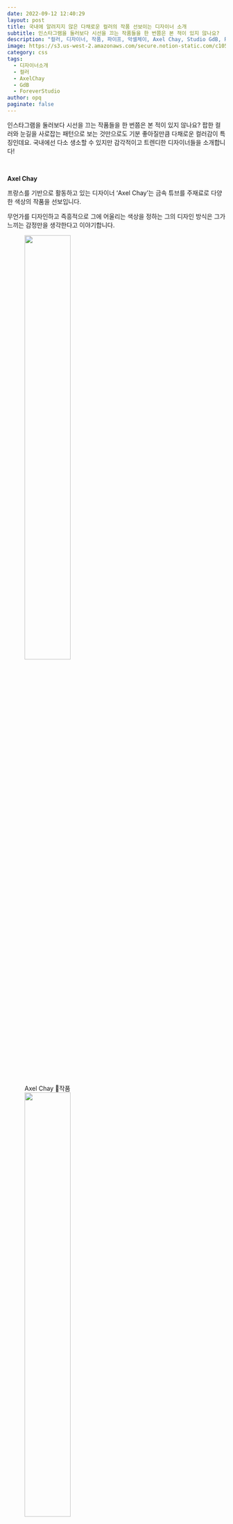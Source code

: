 ```yaml
---
date: 2022-09-12 12:40:29
layout: post
title: 국내에 알려지지 않은 다채로운 컬러의 작품 선보이는 디자이너 소개
subtitle: 인스타그램을 둘러보다 시선을 끄는 작품들을 한 번쯤은 본 적이 있지 않나요?
description: "컬러, 디자이너, 작품, 파이프, 악셀체이, Axel Chay, Studio GdB, Forever Studio, 포에버 스튜디오 "
image: https://s3.us-west-2.amazonaws.com/secure.notion-static.com/c1051054-689e-4224-b46d-411a121dfde6/AxelChay_%E1%84%8B%E1%85%B5%E1%84%86%E1%85%B5%E1%84%8C%E1%85%B5-1.jpg?X-Amz-Algorithm=AWS4-HMAC-SHA256&X-Amz-Content-Sha256=UNSIGNED-PAYLOAD&X-Amz-Credential=AKIAT73L2G45EIPT3X45%2F20220912%2Fus-west-2%2Fs3%2Faws4_request&X-Amz-Date=20220912T034100Z&X-Amz-Expires=86400&X-Amz-Signature=5b831857986c61402c595a074197ca09ce1185882191bc6a6977452cb3865b7e&X-Amz-SignedHeaders=host&response-content-disposition=filename%20%3D%22AxelChay%2520%25E1%2584%258B%25E1%2585%25B5%25E1%2584%2586%25E1%2585%25B5%25E1%2584%258C%25E1%2585%25B5-1.jpg%22&x-id=GetObject
category: css
tags:
  - 디자이너소개
  - 컬러
  - AxelChay
  - GdB
  - ForeverStudio
author: opq
paginate: false
---
```

인스타그램을 둘러보다 시선을 끄는 작품들을 한 번쯤은 본 적이 있지 않나요? 팝한 컬러와 눈길을 사로잡는 패턴으로 보는 것만으로도 기분 좋아질만큼 다채로운 컬러감이 특징인데요. 국내에선 다소 생소할 수 있지만 감각적이고 트렌디한 디자이너들을 소개합니다!

<br>

**Axel Chay**

프랑스를 기반으로 활동하고 있는 디자이너 ‘Axel Chay’는 금속 튜브를 주재료로 다양한 색상의 작품을 선보입니다.

무언가를 디자인하고 즉흥적으로 그에 어울리는 색상을 정하는 그의 디자인 방식은 그가 느끼는 감정만을 생각한다고 이야기합니다.

<div class="images-in-content" display="flex"><figure><img src="https://s3.us-west-2.amazonaws.com/secure.notion-static.com/2ece6e57-22c5-42a2-93c1-b94b8b68922c/AxelChay_%E1%84%8B%E1%85%B5%E1%84%86%E1%85%B5%E1%84%8C%E1%85%B5-2.jpg?X-Amz-Algorithm=AWS4-HMAC-SHA256&X-Amz-Content-Sha256=UNSIGNED-PAYLOAD&X-Amz-Credential=AKIAT73L2G45EIPT3X45%2F20220912%2Fus-west-2%2Fs3%2Faws4_request&X-Amz-Date=20220912T034210Z&X-Amz-Expires=86400&X-Amz-Signature=a0d0bcab582b2008c24d0e14e2abd9c97dafc6b3b216242abea71c6611cd4625&X-Amz-SignedHeaders=host&response-content-disposition=filename%20%3D%22AxelChay%2520%25E1%2584%258B%25E1%2585%25B5%25E1%2584%2586%25E1%2585%25B5%25E1%2584%258C%25E1%2585%25B5-2.jpg%22&x-id=GetObject" width="50%"><figcaption>Axel Chay 작품 </figcaption><img src="https://s3.us-west-2.amazonaws.com/secure.notion-static.com/8b8a4d01-b0b4-44e4-86b0-cc5165833357/AxelChay_%E1%84%8B%E1%85%B5%E1%84%86%E1%85%B5%E1%84%8C%E1%85%B5-6.jpg?X-Amz-Algorithm=AWS4-HMAC-SHA256&X-Amz-Content-Sha256=UNSIGNED-PAYLOAD&X-Amz-Credential=AKIAT73L2G45EIPT3X45%2F20220912%2Fus-west-2%2Fs3%2Faws4_request&X-Amz-Date=20220912T034417Z&X-Amz-Expires=86400&X-Amz-Signature=fc4bf4199c2a5882df694830072d99005e7cf8ce20a8b0bbba4aecdb5c428008&X-Amz-SignedHeaders=host&response-content-disposition=filename%20%3D%22AxelChay%2520%25E1%2584%258B%25E1%2585%25B5%25E1%2584%2586%25E1%2585%25B5%25E1%2584%258C%25E1%2585%25B5-6.jpg%22&x-id=GetObject" width="50%"/></figure></div>

**studio GdB**

네덜란드를 기반으로 활동하고 있는 디자이너 듀오 ‘Studio GdB’는 다채로운 컬러와 패턴을 가진 타일을 그들만의 감각적인 배치로서 보여줍니다.

에어브러시 건을 이용해 세라믹 타일에 유약을 바르는 등의 방법을 실험하며 다채로운 색채와 패턴을 만들어냈습니다.

<div class="images-in-content" display="flex"><figure><img src="https://s3.us-west-2.amazonaws.com/secure.notion-static.com/2f0e489b-3af9-477c-a925-bd8b8333731b/StudioGdB_%E1%84%8B%E1%85%B5%E1%84%86%E1%85%B5%E1%84%8C%E1%85%B5-5.jpg?X-Amz-Algorithm=AWS4-HMAC-SHA256&X-Amz-Content-Sha256=UNSIGNED-PAYLOAD&X-Amz-Credential=AKIAT73L2G45EIPT3X45%2F20220912%2Fus-west-2%2Fs3%2Faws4_request&X-Amz-Date=20220912T034618Z&X-Amz-Expires=86400&X-Amz-Signature=cc5969d0b4f5f7acad3e78ccf0b9abae58ead1bc91db70ee64235d1761e19fc4&X-Amz-SignedHeaders=host&response-content-disposition=filename%20%3D%22StudioGdB%2520%25E1%2584%258B%25E1%2585%25B5%25E1%2584%2586%25E1%2585%25B5%25E1%2584%258C%25E1%2585%25B5-5.jpg%22&x-id=GetObject" width="50%" ><figcaption>Studio GdB </figcaption><img src="https://s3.us-west-2.amazonaws.com/secure.notion-static.com/667afdff-8663-499d-91d4-9ed81dbf449b/StudioGdB_%E1%84%8B%E1%85%B5%E1%84%86%E1%85%B5%E1%84%8C%E1%85%B5-4.jpg?X-Amz-Algorithm=AWS4-HMAC-SHA256&X-Amz-Content-Sha256=UNSIGNED-PAYLOAD&X-Amz-Credential=AKIAT73L2G45EIPT3X45%2F20220912%2Fus-west-2%2Fs3%2Faws4_request&X-Amz-Date=20220912T034757Z&X-Amz-Expires=86400&X-Amz-Signature=addf5504dfb7f9c876e44845f7a183467445cb75f2f95eb69aa947429a21e32f&X-Amz-SignedHeaders=host&response-content-disposition=filename%20%3D%22StudioGdB%2520%25E1%2584%258B%25E1%2585%25B5%25E1%2584%2586%25E1%2585%25B5%25E1%2584%258C%25E1%2585%25B5-4.jpg%22&x-id=GetObject" width="50%"></figure></div>

**Forever Studio**

뱅키 도메니와 사라 디그너가 설립한 ‘Forever Studio’는 네덜란드를 기반으로 활동하고 있습니다. 최소한의 디테일과 간결한 실루엣에 다채로운 색감을 입힌 램프가 대표적입니다.

<img src="https://s3.us-west-2.amazonaws.com/secure.notion-static.com/f243ce73-455f-44b5-b39b-5d04491f1b57/ForverStudio_%E1%84%8B%E1%85%B5%E1%84%86%E1%85%B5%E1%84%8C%E1%85%B5_-1.webp?X-Amz-Algorithm=AWS4-HMAC-SHA256&X-Amz-Content-Sha256=UNSIGNED-PAYLOAD&X-Amz-Credential=AKIAT73L2G45EIPT3X45%2F20220912%2Fus-west-2%2Fs3%2Faws4_request&X-Amz-Date=20220912T035135Z&X-Amz-Expires=86400&X-Amz-Signature=744a6cf65168ba443c0ea0f148c153f2905b682ee073015cfe03345e0bbbae35&X-Amz-SignedHeaders=host&response-content-disposition=filename%20%3D%22ForverStudio%2520%25E1%2584%258B%25E1%2585%25B5%25E1%2584%2586%25E1%2585%25B5%25E1%2584%258C%25E1%2585%25B5%2520-1.webp%22&x-id=GetObject" width="30%">

<figure><img src="https://s3.us-west-2.amazonaws.com/secure.notion-static.com/44e9ef69-4bc4-4954-91b9-184951db120b/ForverStudio_%E1%84%8B%E1%85%B5%E1%84%86%E1%85%B5%E1%84%8C%E1%85%B5_-8.jpg?X-Amz-Algorithm=AWS4-HMAC-SHA256&X-Amz-Content-Sha256=UNSIGNED-PAYLOAD&X-Amz-Credential=AKIAT73L2G45EIPT3X45%2F20220912%2Fus-west-2%2Fs3%2Faws4_request&X-Amz-Date=20220912T034957Z&X-Amz-Expires=86400&X-Amz-Signature=bdfea5a6dccfa4c631d7963751ec42c03420a4c1a7d7d2df8b6e880753102104&X-Amz-SignedHeaders=host&response-content-disposition=filename%20%3D%22ForverStudio%2520%25E1%2584%258B%25E1%2585%25B5%25E1%2584%2586%25E1%2585%25B5%25E1%2584%258C%25E1%2585%25B5%2520-8.jpg%22&x-id=GetObject" width="60%"><figcaption>Forever Studio </figcaption> </figure>

출처:

Axel Chay [https://www.axelchay.com/](https://www.axelchay.com/) 

Stuidio GdB [https://www.studiogdb.biz/](https://www.studiogdb.biz/) 

Forever Studio [https://www.instagram.com/forever.studio/](https://www.instagram.com/forever.studio/)